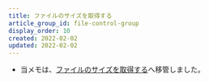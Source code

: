 ```yaml
---
title: ファイルのサイズを取得する
article_group_id: file-control-group
display_order: 10
created: 2022-02-02
updated: 2022-02-02
---
```

- 当メモは、[ファイルのサイズを取得する](https://thinktwice.tech/it/reverse_resolution/get_the_size_of_a_file/)へ移管しました。
